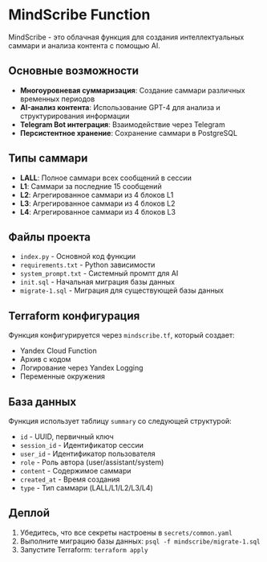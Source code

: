 # MindScribe Function

MindScribe - это облачная функция для создания интеллектуальных саммари и анализа контента с помощью AI.

## Основные возможности

- **Многоуровневая суммаризация**: Создание саммари различных временных периодов
- **AI-анализ контента**: Использование GPT-4 для анализа и структурирования информации
- **Telegram Bot интеграция**: Взаимодействие через Telegram
- **Персистентное хранение**: Сохранение саммари в PostgreSQL

## Типы саммари

- **LALL**: Полное саммари всех сообщений в сессии
- **L1**: Саммари за последние 15 сообщений
- **L2**: Агрегированное саммари из 4 блоков L1
- **L3**: Агрегированное саммари из 4 блоков L2
- **L4**: Агрегированное саммари из 4 блоков L3

## Файлы проекта

- `index.py` - Основной код функции
- `requirements.txt` - Python зависимости
- `system_prompt.txt` - Системный промпт для AI
- `init.sql` - Начальная миграция базы данных
- `migrate-1.sql` - Миграция для существующей базы данных

## Terraform конфигурация

Функция конфигурируется через `mindscribe.tf`, который создает:
- Yandex Cloud Function
- Архив с кодом
- Логирование через Yandex Logging
- Переменные окружения

## База данных

Функция использует таблицу `summary` со следующей структурой:
- `id` - UUID, первичный ключ
- `session_id` - Идентификатор сессии
- `user_id` - Идентификатор пользователя
- `role` - Роль автора (user/assistant/system)
- `content` - Содержимое саммари
- `created_at` - Время создания
- `type` - Тип саммари (LALL/L1/L2/L3/L4)

## Деплой

1. Убедитесь, что все секреты настроены в `secrets/common.yaml`
2. Выполните миграцию базы данных: `psql -f mindscribe/migrate-1.sql`
3. Запустите Terraform: `terraform apply`

